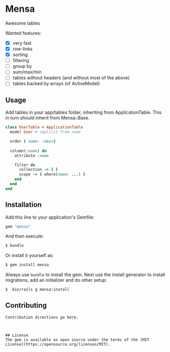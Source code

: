 # Mensa
Awesome tables

Wanted features:
* [X] very fast
* [X] row-links
* [X] sorting
* [ ] filtering
* [ ] group by
* [ ] sum/max/min
* [ ] tables without headers (and without most of the above)
* [ ] tables backed by arrays (of ActiveModel)

## Usage

Add tables in your app/tables folder, inheriting from ApplicationTable.
This in turn should inherit from Mensa::Base.

```ruby
class UserTable < ApplicationTable
  model User # implicit from name

  order { name: :desc}
  
  column(:name) do
    attribute :name

    filter do
      collection -> { }
      scope -> { where(name: ...) }
    end
  end
end
```

## Installation
Add this line to your application's Gemfile:

```ruby
gem "mensa"
```

And then execute:
```bash
$ bundle
```

Or install it yourself as:
```bash
$ gem install mensa
```

Always use `bundle` to install the gem. Next use the install generator to install migrations, add an initializer and do other setup:
```bash
$  bin/rails g mensa:install
```

## Contributing
```
Contribution directions go here.



## License
The gem is available as open source under the terms of the [MIT License](https://opensource.org/licenses/MIT).
